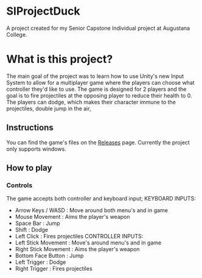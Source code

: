 # SIProjectDuck

A project created for my Senior Capstone Individual project at Augustana College. 

# What is this project?
The main goal of the project was to learn how to use Unity's new Input System to allow for a multiplayer game where the players can choose what controller they'd like to use. The game is designed for 2 players and the goal is to fire projectiles at the opposing player to reduce their health to 0. The players can dodge, which makes their character immune to the projectiles, double jump in the air, 

## Instructions
You can find the game's files on the [Releases](https://github.com/alexanderfedor18/SIProjectDuck/releases/tag/v1.0) page. Currently the project only supports windows. 

## How to play
### Controls
The game accepts both controller and keyboard input;
KEYBOARD INPUTS:
  - Arrow Keys / WASD : Move around both menu's and in game
  - Mouse Movement : Aims the player's weapon
  - Space Bar : Jump
  - Shift : Dodge 
  - Left Click : Fires projectiles
CONTROLLER INPUTS: 
  - Left Stick Movement : Move's around menu's and in game
  - Right Stick Movement : Aims the player's weapon
  - Bottom Face Button : Jump
  - Left Trigger : Dodge
  - Right Trigger : Fires projectiles
